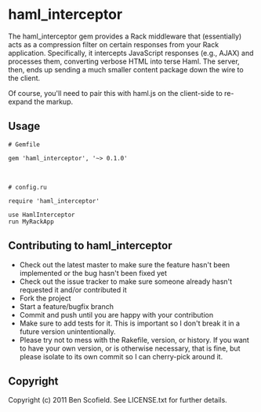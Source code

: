 # haml_interceptor

The haml_interceptor gem provides a Rack middleware that (essentially) acts as a compression filter on certain responses from your Rack application. Specifically, it intercepts JavaScript responses (e.g., AJAX) and processes them, converting verbose HTML into terse Haml. The server, then, ends up sending a much smaller content package down the wire to the client.

Of course, you'll need to pair this with haml.js on the client-side to re-expand the markup.

## Usage

    # Gemfile

    gem 'haml_interceptor', '~> 0.1.0'
&nbsp;

    # config.ru

    require 'haml_interceptor'

    use HamlInterceptor
    run MyRackApp

## Contributing to haml_interceptor

* Check out the latest master to make sure the feature hasn't been implemented or the bug hasn't been fixed yet
* Check out the issue tracker to make sure someone already hasn't requested it and/or contributed it
* Fork the project
* Start a feature/bugfix branch
* Commit and push until you are happy with your contribution
* Make sure to add tests for it. This is important so I don't break it in a future version unintentionally.
* Please try not to mess with the Rakefile, version, or history. If you want to have your own version, or is otherwise necessary, that is fine, but please isolate to its own commit so I can cherry-pick around it.

## Copyright

Copyright (c) 2011 Ben Scofield. See LICENSE.txt for
further details.

